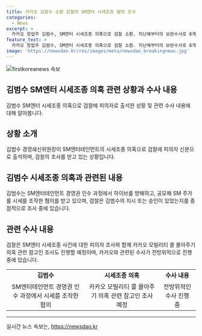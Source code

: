 ```yaml
---
title: 카카오 김범수 소환 검찰의 SM엔터 시세조종 혐의 조사
categories:
  - News
excerpt: >
  카카오 창업주 김범수, SM엔터 시세조종 의혹으로 검찰 소환. 지난해부터의 보완수사로 8개월 만에 피의자 신분으로 출석하며 조사를 받고 있음. 시세조종 혐의는 경쟁사 방해를 목적으로 공모해 SM주가를 조종한 것으로 알려져, 관련하여 카카오 모빌리티 콜 몰아주기 의혹 등도 함께 수사 중. 혐의를 받는 인물들이 이미 재판에 넘겨진 상황이며, 관련된 수사가 계속해서 전방위적으로 진행 중임을 확인됨.
feature_text: >
  카카오 창업주 김범수, SM엔터 시세조종 의혹으로 검찰 소환. 지난해부터의 보완수사로 8개월 만에 피의자 신분으로 출석하며 조사를 받고 있음. 시세조종 혐의는 경쟁사 방해를 목적으로 공모해 SM주가를 조종한 것으로 알려져, 관련하여 카카오 모빌리티 콜 몰아주기 의혹 등도 함께 수사 중. 혐의를 받는 인물들이 이미 재판에 넘겨진 상황이며, 관련된 수사가 계속해서 전방위적으로 진행 중임을 확인됨.
image: 'https://newsdao.kr/res/images/meta/newsdao_breakingnews.jpg'
---
```


<p><img src="https://newsdao.kr/res/images/meta/newsdao_breakingnews.jpg" alt="firstkoreanews 속보" /></p>

<h2>김범수 SM엔터 시세조종 의혹 관련 상황과 수사 내용</h2>

<p data-ke-size="size16">김범수 SM엔터 시세조종 의혹으로 검찰에 피의자로 출석한 상황 및 관련 수사 내용에 대해 알아봅니다.</p>

<h2 data-ke-size="size26">상황 소개</h2>

<p data-ke-size="size16">김범수 경영쇄신위원장이 SM엔터테인먼트의 시세조종 의혹으로 검찰에 피의자 신분으로 출석하며, 검찰의 조사를 받고 있는 상황입니다.</p>

<h2 data-ke-size="size26">김범수 시세조종 의혹과 관련된 내용</h2>

<p data-ke-size="size16">김범수는 SM엔터테인먼트 경영권 인수 과정에서 하이브를 방해하고, 공모해 SM 주가를 시세를 조작한 혐의를 받고 있으며, 검찰은 김범수의 지시 또는 승인이 있었는지를 중점적으로 조사 중에 있습니다.</p>

<h2 data-ke-size="size26">관련 수사 내용</h2>

<p data-ke-size="size16">검찰은 SM엔터 시세조종 사건에 대한 피의자 조사와 함께 카카오 모빌리티 콜 몰아주기 의혹 관련 참고인 조사도 진행할 예정이며, 카카오와 관련된 수사가 전방위적으로 진행 중에 있습니다.</p>

<table>
    <tr>
        <td style="text-align: center; height: 17px;"><b>김범수</b></td>
        <td style="text-align: center; height: 17px;"><b>시세조종 의혹</b></td>
        <td style="text-align: center; height: 17px;"><b>수사 내용</b></td>
    </tr>
    <tr>
        <td style="text-align: center; height: 17px;">SM엔터테인먼트 경영권 인수 과정에서 시세를 조작한 혐의</td>
        <td style="text-align: center; height: 17px;">카카오 모빌리티 콜 몰아주기 의혹 관련 참고인 조사 예정</td>
        <td style="text-align: center; height: 17px;">전방위적인 수사 진행 중</td>
    </tr>
</table>

<p><hr></p>
실시간 뉴스 속보는, <a href="https://newsdao.kr" rel="dofollow">https://newsdao.kr</a>


